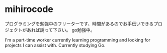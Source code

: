 # mihirocode

プログラミングを勉強中のフリーターです、時間があるのでお手伝いできるプロジェクトがあれば誘って下さい。
go勉強中。

I'm a part-time worker currently learning programming and looking for projects I can assist with. Currently studying Go.


